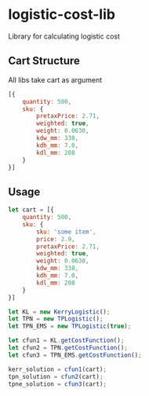 # logistic-cost-lib
Library for calculating logistic cost

## Cart Structure
All libs take cart as argument
```js
[{
    quantity: 500,
    sku: {
        pretaxPrice: 2.71,
        weighted: true,
        weight: 0.0630,
        kdw_mm: 338,
        kdh_mm: 7.0,
        kdl_mm: 208
    }
}]
```


## Usage

```js
let cart = [{
    quantity: 500,
    sku: {
        sku: 'some item',
        price: 2.9,
        pretaxPrice: 2.71,
        weighted: true,
        weight: 0.0630,
        kdw_mm: 338,
        kdh_mm: 7.0,
        kdl_mm: 208
    }
}]

let KL = new KerryLogistic();
let TPN = new TPLogistic();
let TPN_EMS = new TPLogistic(true);

let cfun1 = KL.getCostFunction();
let cfun2 = TPN.getCostFunction();
let cfun3 = TPN_EMS.getCostFunction();

kerr_solution = cfun1(cart);
tpn_solution = cfun2(cart);
tpne_solution = cfun3(cart);

```